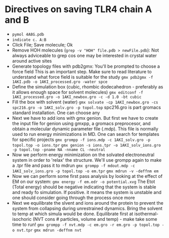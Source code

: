 # Directives on saving TLR4 chain A and B
- `pymol 4A8G.pdb`
- `indicate c. A:B`
- Click File; Save molecule; Ok
- Remove HOH molecules (`grep -v "HOH" file.pdb > newFile.pdb`): 
	Not always adviceable to grep cos one may be interested 
	in crystal water around active sites
- Generate topology files with pdb2gmx: You'll be prompted to choose a force field
	This is an important step. Make sure to read literature to understand what
	force field is suitable for the study
	`gmx pdb2gmx -f 1AKI.pdb -o 1AKI_processed.gro -water spce`
- Define the simulation box (cubic, rhombic dodecahedron - preferably as it allows 
	enough space for solvent molecules)
	`gmx editconf -f 1AKI_processed.gro -o 1AKI_newbox.gro -c -d 1.0 -bt cubic`
- Fill the box with solvent (water)
	`gmx solvate -cp 1AKI_newbox.gro -cs spc216.gro -o 1AKI_solv.gro -p topol.top`
	spc216.gro is part gromacs standard installation. One can choose any
- Next we have to add ions with gmx genion. But first we have to create the input
	file for genion using gmxpp, a gromacs preprocesor, and obtain a molecular
	dynamic parameter file (.mdp). This file is normally used to run energy 
	minimizations in MD. One can search for templates for specific projects
	`gmx grompp -f ions.mdp -c 1AKI_solv.gro -p topol.top -o ions.tpr`
	`gmx genion -s ions.tpr -o 1AKI_solv_ions.gro -p topol.top -pname NA -nname CL -neutral`
- Now we perform energy minimization on the solvated electroneutral system in order to
	'relax' the structure. We'll use grompp again to make a .tpr file and pass it to 
	mdrun
	`gmx grompp -f mdout.mdp -c 1AKI_solv_ions.gro -p topol.top -o em.tpr`
	`gmx mdrun -v -deffnm em`
- Now we can perform some first pass analysis by looking at the effect of EM on our system:
	`gmx energy -f em.edr -o potential.xvg`
	The Etot (Total energy) should be negative indicating that the system is stable and
	ready fo simulation. If positive. it means the system is unstable and one should
	consider going through the process once more
- Next we equilibrate the slvent and ions around the protein to prevent the system from
	collapsing during unrestrained dynamics. Bring the solvent to temp at which simula
	would be done. Equilibrate first at isothermal-isochoric (NVT cons # particles,
	volume and temp) - make take some time to run!
	`gmx grompp -f nvt.mdp -c em.gro -r em.gro -p topol.top -o nvt.tpr`
	`gmx mdrun -deffnm nvt`
